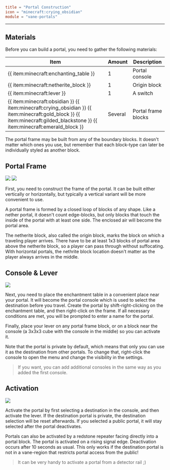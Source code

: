 ```toml
title = "Portal Construction"
icon = "minecraft:crying_obsidian"
module = "vane-portals"
```
---
## Materials

Before you can build a portal, you need to gather the following materials:

| Item | Amount | Description |
|------|--------|-------------|
| {{ item:minecraft:enchanting_table }} | 1 | Portal console |
| {{ item:minecraft:netherite_block }} | 1 | Origin block |
| {{ item:minecraft:lever }} | 1 | A switch |
| {{ item:minecraft:obsidian }} {{ item:minecraft:crying_obsidian }} {{ item:minecraft:gold_block }} {{ item:minecraft:gilded_blackstone }} {{ item:minecraft:emerald_block }} | Several | Portal frame blocks |

The portal frame may be built from any of the boundary blocks.
It doesn't matter which ones you use, but remember that each block-type
can later be individually styled as another block.

## Portal Frame

![](images/portal_boundary.png)
![](assets/gifs/portal-frame-construction.gif)

First, you need to construct the frame of the portal.
It can be built either vertically or horizontally,
but typically a vertical variant will be more convenient to use.

A portal frame is formed by a closed loop of blocks of any shape.
Like a nether portal, it doesn't count edge-blocks, but only blocks
that touch the inside of the portal with at least one side.
The enclosed air will become the portal area.

The netherite block, also called the origin block, marks the block on which a traveling player arrives.
There have to be at least 1x3 blocks of portal area above the netherite block, so a player can pass through
without suffocating. With horizontal portals, the nethrite block location doesn't matter as the player always arrives in the middle.

## Console & Lever

![](assets/gifs/portal-create.gif)

Next, you need to place the enchantment table in a convenient place near your portal.
It will become the portal console which is used to select the destination before you travel.
Create the portal by shift-right-clicking on the enchantment table,
and then right-click on the frame. If all necessary conditions are met,
you will be prompted to enter a name for the portal.

Finally, place your lever on any portal frame block,
or on a block near the console (a 3x3x3 cube with the console in the middle) so you can activate it.

Note that the portal is private by default, which means that only you can use it as the destination
from other portals.
To change that, right-click the console to open the menu and change the visibility in the settings.

> If you want, you can add additional consoles in the same way as you added the first console.

## Activation

![](assets/gifs/portal-activate-use.gif)

Activate the portal by first selecting a destination in the console, and then activate the lever.
If the destination portal is private, the destination selection will be reset afterwards.
If you selected a public portal, it will stay selected after the portal deactivates.

Portals can also be activated by a redstone repeater facing directly into a portal block.
The portal is activated on a rising signal edge.
Deactivation occurs after 10 seconds as usual.
This only works if the destination portal is not in a vane-region that restricts portal access from the public!

> It can be very handy to activate a portal from a detector rail ;)
